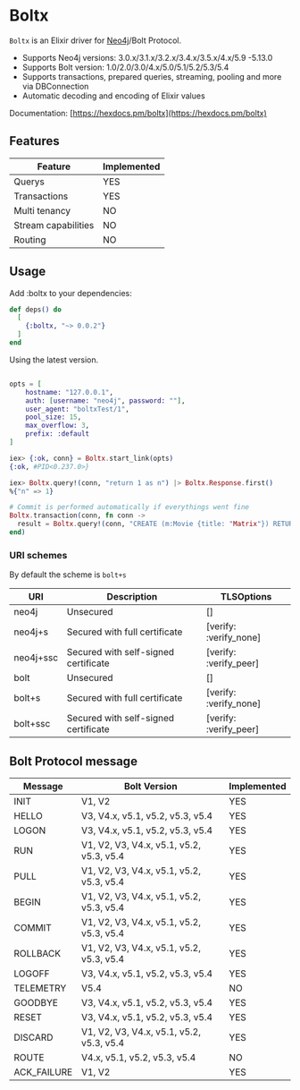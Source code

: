 # Boltx

`Boltx` is an Elixir driver for [Neo4j](https://neo4j.com/developer/graph-database/)/Bolt Protocol.

- Supports Neo4j versions: 3.0.x/3.1.x/3.2.x/3.4.x/3.5.x/4.x/5.9 -5.13.0
- Supports Bolt version: 1.0/2.0/3.0/4.x/5.0/5.1/5.2/5.3/5.4
- Supports transactions, prepared queries, streaming, pooling and more via DBConnection
- Automatic decoding and encoding of Elixir values

Documentation: [https://hexdocs.pm/boltx](https://hexdocs.pm/boltx)

## Features

| Feature               | Implemented |
| --------------------- | ------------ |
| Querys                | YES          |
| Transactions          | YES          |
| Multi tenancy         | NO           |
| Stream capabilities   | NO           |
| Routing               | NO           |

## Usage

Add :boltx to your dependencies:

```elixir
def deps() do
  [
    {:boltx, "~> 0.0.2"}
  ]
end
```

Using the latest version.

```elixir

opts = [
    hostname: "127.0.0.1",
    auth: [username: "neo4j", password: ""],
    user_agent: "boltxTest/1",
    pool_size: 15,
    max_overflow: 3,
    prefix: :default
]

iex> {:ok, conn} = Boltx.start_link(opts)
{:ok, #PID<0.237.0>}

iex> Boltx.query!(conn, "return 1 as n") |> Boltx.Response.first()
%{"n" => 1}

# Commit is performed automatically if everythings went fine
Boltx.transaction(conn, fn conn ->
  result = Boltx.query!(conn, "CREATE (m:Movie {title: "Matrix"}) RETURN m")
end)

```

### URI schemes

By default the scheme is `bolt+s`

| URI        | Description                                | TLSOptions
|------------|--------------------------------------------|-------------------------|
| neo4j      | Unsecured                                  | []                      |
| neo4j+s    | Secured with full certificate              | [verify: :verify_none]  |
| neo4j+ssc  | Secured with self-signed certificate       | [verify: :verify_peer]  |
| bolt       | Unsecured                                  | []                      |
| bolt+s     | Secured with full certificate              | [verify: :verify_none]  |
| bolt+ssc   | Secured with self-signed certificate       | [verify: :verify_peer]  |

## Bolt Protocol message

| Message       | Bolt Version                            | Implemented |
| ------------- | --------------------------------------- | ----------- |
| INIT          | V1, V2                                  | YES         |
| HELLO         | V3, V4.x, v5.1, v5.2, v5.3, v5.4        | YES         |
| LOGON         | V3, V4.x, v5.1, v5.2, v5.3, v5.4        | YES         |
| RUN           | V1, V2, V3, V4.x, v5.1, v5.2, v5.3, v5.4| YES         |
| PULL          | V1, V2, V3, V4.x, v5.1, v5.2, v5.3, v5.4| YES         |
| BEGIN         | V1, V2, V3, V4.x, v5.1, v5.2, v5.3, v5.4| YES         |
| COMMIT        | V1, V2, V3, V4.x, v5.1, v5.2, v5.3, v5.4| YES         |
| ROLLBACK      | V1, V2, V3, V4.x, v5.1, v5.2, v5.3, v5.4| YES         |
| LOGOFF        | V3, V4.x, v5.1, v5.2, v5.3, v5.4        | YES         |
| TELEMETRY     | V5.4                                    | NO          |
| GOODBYE       | V3, V4.x, v5.1, v5.2, v5.3, v5.4        | YES         |
| RESET         | V3, V4.x, v5.1, v5.2, v5.3, v5.4        | YES         |
| DISCARD       | V1, V2, V3, V4.x, v5.1, v5.2, v5.3, v5.4| YES         |
| ROUTE         | V4.x, v5.1, v5.2, v5.3, v5.4            | NO          |
| ACK_FAILURE   | V1, V2                                  | YES         |

